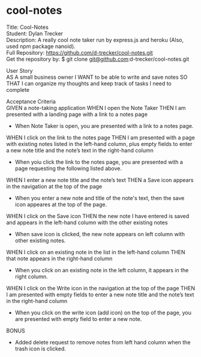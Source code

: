 # cool-notes

Title: Cool-Notes</br>
Student: Dylan Trecker</br>
Description: A really cool note taker run by express.js and heroku (Also, used npm package nanoid).</br>
Full Repository: https://github.com/d-trecker/cool-notes.git</br>
Get the repository by: $ git clone git@github.com:d-trecker/cool-notes.git </br>

User Story</br>
AS A small business owner
I WANT to be able to write and save notes
SO THAT I can organize my thoughts and keep track of tasks I need to complete

Acceptance Criteria</br>
GIVEN a note-taking application
WHEN I open the Note Taker
THEN I am presented with a landing page with a link to a notes page

- When Note Taker is open, you are presented with a link to a notes page. 

WHEN I click on the link to the notes page
THEN I am presented with a page with existing notes listed in the left-hand column, plus empty fields to enter a new note title and the note’s text in the right-hand column

- When yoiu click the link to the notes page, you are presented with a page requesting the following listed above. 

WHEN I enter a new note title and the note’s text
THEN a Save icon appears in the navigation at the top of the page

- When you enter a new note and title of the note's text, then the save icon appeares at the top of the page. 

WHEN I click on the Save icon
THEN the new note I have entered is saved and appears in the left-hand column with the other existing notes

- When save icon is clicked, the new note appears on left column with other existing notes. 

WHEN I click on an existing note in the list in the left-hand column
THEN that note appears in the right-hand column

- When you click on an existing note in the left column, it appears in the right column. 

WHEN I click on the Write icon in the navigation at the top of the page
THEN I am presented with empty fields to enter a new note title and the note’s text in the right-hand column

- When you click on the write icon (add icon) on the top of the page, you are presented with empty field to enter a new note.  

BONUS
- Added delete request to remove notes from left hand column when the trash icon is clicked. 